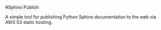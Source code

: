 #Sphinx Publish

A simple tool for publishing Python Sphinx documentation to the web via AWS S3
static hosting.

